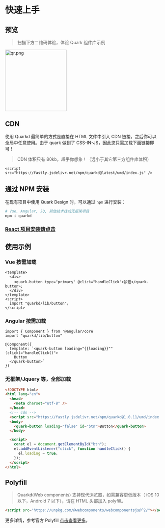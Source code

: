 # 快速上手

## 预览

> 扫描下方二维码体验，体验 Quark 组件库示例

<img src="https://m.hellobike.com/resource/helloyun/15697/3_81B_qrcode_quark-design.hellobike.com.png?x-oss-process=image/quality,q_80" width="200" alt="qr.png">

## CDN

使用 Quarkd 最简单的方式是直接在 HTML 文件中引入 CDN 链接，之后你可以全局中任意使用。由于 quark 做到了 CSS-IN-JS，因此您只需加载下面链接即可！

> CDN 体积只有 80kb，超乎你想象！（远小于其它第三方组件库体积）

```
<script src="https://fastly.jsdelivr.net/npm/quarkd@latest/umd/index.js" />
```

## 通过 NPM 安装

在现有项目中使用 Quark Design 时，可以通过 `npm` 进行安装：

```bash
# Vue, Angular, JQ, 其他技术栈或无框架项目
npm i quarkd
```

### [React 项目安装请点击](/#/zh-CN/guide/quickstart4React)

## 使用示例

### Vue 按需加载

```tsx
<template>
  <div>
    <quark-button type="primary" @click="handleClick">按钮</quark-button>;
  </div>
</template>
<script>
  import "quarkd/lib/button";
</script>
```

### Angular 按需加载

```
import { Component } from '@angular/core
import "quarkd/lib/button"

@Component({
  template: `<quark-button loading="{{loading}}"" (click)="handleClick()">
    Button
  </quark-button>`
})
```

### 无框架/Jquery 等，全部加载

```html
<!DOCTYPE html>
<html lang="en">
  <head>
    <meta charset="utf-8" />
  </head>
  <!-- cdn -->
  <script src="https://fastly.jsdelivr.net/npm/quarkd@1.0.11/umd/index.js"></script>
  <body>
    <quark-button loading="false" id="btn">Button</quark-button>
  </body>

  <script>
    const el = document.getElementById("btn");
    el.addEventListener("click", function handleClick() {
      el.loading = true;
    });
  </script>
</html>
```

## Polyfill

> Quarkd(Web components) 支持现代浏览器，如需兼容更低版本（ iOS 10 以下，Android 7 以下），请在 HTML 头部加入 polyfill。

```html
<script src="https://unpkg.com/@webcomponents/webcomponentsjs@^2/"></script>
```

更多详情，参考官方 Polyfill [点击查看更多](https://www.webcomponents.org/polyfills)。


